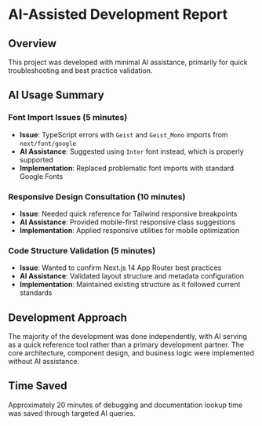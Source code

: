 # AI-Assisted Development Report

## Overview
This project was developed with minimal AI assistance, primarily for quick troubleshooting and best practice validation.

## AI Usage Summary

### Font Import Issues (5 minutes)
- **Issue**: TypeScript errors with `Geist` and `Geist_Mono` imports from `next/font/google`
- **AI Assistance**: Suggested using `Inter` font instead, which is properly supported
- **Implementation**: Replaced problematic font imports with standard Google Fonts

### Responsive Design Consultation (10 minutes)
- **Issue**: Needed quick reference for Tailwind responsive breakpoints
- **AI Assistance**: Provided mobile-first responsive class suggestions
- **Implementation**: Applied responsive utilities for mobile optimization

### Code Structure Validation (5 minutes)
- **Issue**: Wanted to confirm Next.js 14 App Router best practices
- **AI Assistance**: Validated layout structure and metadata configuration
- **Implementation**: Maintained existing structure as it followed current standards

## Development Approach
The majority of the development was done independently, with AI serving as a quick reference tool rather than a primary development partner. The core architecture, component design, and business logic were implemented without AI assistance.

## Time Saved
Approximately 20 minutes of debugging and documentation lookup time was saved through targeted AI queries.